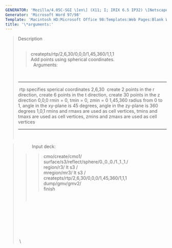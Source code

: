 ```yaml
---
GENERATOR: 'Mozilla/4.05C-SGI \[en\] (X11; I; IRIX 6.5 IP32) \[Netscape\]'
Generator: 'Microsoft Word 97/98'
Template: 'Macintosh HD:Microsoft Office 98:Templates:Web Pages:Blank Web Page'
title: '\*arguments:'
---
```


> Description\
>  
>
> > createpts/rtp/2,6,30/0,0,0/1,45,360/1,1,1\
> > Add points using spherical coordinates.\
> >  
> > Arguments:
>
>  
>
>   ---------- ---------------------------------------------------------------------------------------------------------------------------------
>    rtp       specifies sperical coordinates
>   2,6,30     create 2 points in the r direction, create 6 points in the t direction, create 30 points in the z direction
>   0,0,0      rmin = 0, tmin = 0, zmin = 0
>   1,45,360   radius from 0 to 1, angle in the xy-plane is 45 degrees, angle in the zy-plane is 360 degrees
>   1,0,1      rmins and rmaxs are used as cell vertices, tmins and tmaxs are used as cell vertices, zmins and zmaxs are used as cell vertices
>              
>   ---------- ---------------------------------------------------------------------------------------------------------------------------------
>
>  

>            Input deck:
>
> > > cmo/create/cmo1/\
> > > surface/s3/reflect/sphere/0.,0.,0./1.,1.,1./\
> > > region/r3/ lt s3 /\
> > > mregion/mr3/ lt s3 /\
> > > createpts/rtp/2,6,30/0,0,0/1,45,360/1,1,1\
> > > dump/gmv/gmv2/\
> > > finish
> >
> >  
>
>  \
>  \
>  \
>  \
>  \
>  \
>  \
>

